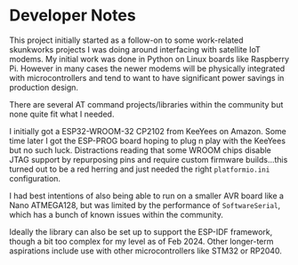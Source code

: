 # Developer Notes

This project initially started as a follow-on to some work-related
skunkworks projects I was doing around interfacing with satellite IoT modems.
My initial work was done in Python on Linux boards like Raspberry Pi.
However in many cases the newer modems will be physically integrated with
microcontrollers and tend to want to have significant power savings in
production design.

There are several AT command projects/libraries within the community but none
quite fit what I needed.

I initially got a ESP32-WROOM-32 CP2102 from KeeYees on Amazon.
Some time later I got the ESP-PROG board hoping to plug n play with the
KeeYees but no such luck. Distractions reading that some WROOM chips disable
JTAG support by repurposing pins and require custom firmware builds...this
turned out to be a red herring and just needed the right
`platformio.ini` configuration.

I had best intentions of also being able to run on a smaller AVR board like
a Nano ATMEGA128, but was limited by the performance of `SoftwareSerial`,
which has a bunch of known issues within the community.

Ideally the library can also be set up to support the ESP-IDF framework,
though a bit too complex for my level as of Feb 2024. Other longer-term
aspirations include use with other microcontrollers like STM32 or RP2040.
